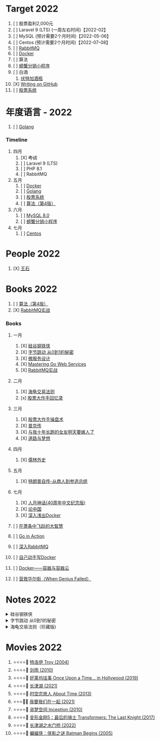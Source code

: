# Target 2022

1. [ ] 股票盈利2,000元
1. [ ] Laravel 9 (LTS) (一周左右时间)【2022-02】
1. [ ] MySQL (预计需要2个月时间)【2022-05-06】
1. [ ] Centos (预计需要2个月时间)【2022-07-08】
1. [ ] [RabbitMQ](https://www.rabbitmq.com/)
1. [ ] [Docker](https://www.docker.com/)
1. [ ] 算法
1. [ ] [螃蟹分销小程序](./2022/crab-mini)
1. [ ] 白酒
    1. [伏特加酒瓶](https://detail.1688.com/offer/655411514288.html)
1. [X] [Writing on GitHub](https://docs.github.com/en/get-started/writing-on-github)
1. [ ] [股票系统](./2022/stock)

# 年度语言 - 2022

1. [ ] [Golang](https://golang.google.cn/)

### Timeline

1. 四月
    1. [X] ~~考试~~
    1. [ ] Laravel 9 (LTS)
    1. [ ] PHP 8.1
    1. [ ] RabbitMQ
1. 五月
    1. [ ] [Docker](https://www.docker.com/)
    1. [ ] [Golang](https://golang.google.cn/)
    1. [ ] [股票系统](./2022/stock)
    1. [ ] [算法（第4版）](https://book.douban.com/subject/19952400/)
1. 六月
    1. [ ] [MySQL 8.0](https://www.mysql.com/)
    1. [ ] [螃蟹分销小程序](./2022/crab-mini)
1. 七月
    1. [ ] [Centos](https://www.centos.org/)

# People 2022

1. [X] [王石](https://baike.baidu.com/item/%E7%8E%8B%E7%9F%B3/1796370)

# Books 2022

1. [ ] [算法（第4版）](https://book.douban.com/subject/19952400/)
1. [X] [RabbitMQ实战](https://book.douban.com/subject/26649178/)

### Books

1. 一月
    1. [X] [硅谷钢铁侠](https://book.douban.com/subject/26759508/)
    1. [X] [字节跳动 从0到1的秘密](https://book.douban.com/subject/35544985/)
    1. [X] [微服务设计](https://book.douban.com/subject/26772677/)
    1. [X] [Mastering Go Web Services](https://book.douban.com/subject/26630921/)
    1. [X] [RabbitMQ实战](https://book.douban.com/subject/26649178/)
1. 二月
    1. [X] [海龟交易法则](https://book.douban.com/subject/24325274/)
    1. [x] [股票大作手回忆录](https://book.douban.com/subject/10617312/)
1. 三月
    1. [X] [股票大作手操盘术](https://book.douban.com/subject/33407713/)
    1. [X] [普京传](https://book.douban.com/subject/27608698/)
    1. [X] [与我十年长跑的女友明天要嫁人了](https://book.douban.com/subject/24882309/)
    1. [X] [道路与梦想](https://book.douban.com/subject/25774831/)
1. 四月
    1. [X] [儒林外史](https://book.douban.com/subject/1042053/)
1. 五月
    1. [X] [特朗普自传-从商人到参选总统](https://book.douban.com/subject/26862478/)
1. 七月
    1. [X] [人月神话(40周年中文纪念版)](https://book.douban.com/subject/26358448/)
    1. [X] [论中国](https://book.douban.com/subject/26607419/)
    1. [X] [深入浅出Docker](https://book.douban.com/subject/30486354/)

1. [ ] [在萧条中飞跃的大智慧](https://book.douban.com/subject/3788472/)
1. [ ] [Go in Action](https://book.douban.com/subject/25858023/)
1. [ ] [深入RabbitMQ](https://book.douban.com/subject/30253241/)
1. [ ] [自己动手写Docker](https://book.douban.com/subject/27082348/)
1. [ ] [Docker——容器与容器云](https://book.douban.com/subject/26593175/)
1. [ ] [营救华尔街（When Genius Failed）](https://book.douban.com/subject/1289999/)

# Notes 2022

<details><summary>硅谷钢铁侠</summary>
“我们这代人中最聪明的大脑都在思考如何让人们点击广告，”Facebook早期工程师杰夫·汉默巴彻（Jeff Hammerbacher）对我说，“这太糟糕了。”

>为了寻找新的发射场，肖特维尔和汉斯·克尼格斯曼用墨卡托投影仪将世界地图投影在墙上，沿着赤道寻找合适的地点。
</details>

<details><summary>字节跳动 从0到1的秘密</summary>
视频上传者一般不能给视频起一个准确的标题，或是选择的视频封面无法提示视频内容。有一段视频让YouTube的程序员们看了直摇头，视频内容本身十分有趣，但它没能大范围传播的原因竟是上传者起了个神神秘秘的标题：“快来看这个！”经过大量的实验后，YouTube视频推荐团队才发现他们的产品居然还得依靠Amazon在12年前（1998年）研发的单项目协作过滤算法。

2011年，谷歌公司在YouTube上使用名为Sibyl的新型机器学习系统以进行视频推荐，收获了重大成果。

这样的现实并没有改变张一鸣的想法，他说自己每天60%的信息源自公司自己的产品，主要是今日头条。在接受媒体采访时，张一鸣曾拿出手机，打开今日头条主页与记者交谈。他一边滚动浏览着页面，一边称赞着系统的推荐准确性。行业合并报告、股票上市、某公司更换高管：他说这里面每一项内容都准确地满足了他的个人喜好，并为他带来了价值。夹在行业新闻文章之间的是两个图片标题——“篮球宝贝”和“车展模特”，这正是这款应用程序臭名昭著的低俗内容。“这些数据也是系统准确计算出来的？”记者犹豫着问。

夹在行业新闻文章之间的是两个图片标题——“篮球宝贝”和“车展模特”，这正是这款应用程序臭名昭著的低俗内容。“这些数据也是系统准确计算出来的？”记者犹豫着问。

>“有时缓慢的增长比快速的失败更糟糕。”

“必须吸引移民，为了做到这一点，就要先让一小部分人富裕起来。”他说。
</details>

<details><summary>海龟交易法则（珍藏版)</summary>

海龟们正是以这样的方式看待损失的：损失只是做生意的成本，并不代表着一次错误交易或一个坏决策。

海龟们不在乎是对还是错，他们只在乎赚钱不赚钱。海龟们不会扮演能预见未来的先知，他们从不会瞄一眼市场就大言不惭地说：“金价就要上涨”。对于未来，他们认为细节是不可知的，但特征是可以预测的。换句话说，你不可能知道一个市场会上涨还是会下跌，也不可能知道一个趋势会马上结束还是会在两个月后结束，但你确实可以知道趋势即将出现，知道价格变动的规律不会变，因为人类的情感和认知特征是不会变的。

喜欢推卸责任的人必败无疑。

你也可以用E-比率来检验一下唐奇安趋势系统的主要要素。这个系统的入市策略有两大要素，一个是唐奇安通道突破法则，另一个是趋势组合过滤器。根据唐奇安通道突破法则，你应该在价格突破过去20天内的最高点时买入，在价格跌破过去20天内的最低点时卖空。而趋势组合过滤器规定，你只能在50日均线高于300日均线的市场中做多，在50日均线低于300日均线的市场中做空。如果一个市场的状态对系统不利，这个趋势组合过滤器就会把这个市场剔除。

你可以在罗杰·洛温斯坦（Roger Lowenstein）的《营救华尔街》（When Genius Failed）一书中了解到LTCM陨落故事的更多细节。

如果这800个人里有2%能幸运地拥有10年的良好记录（从前面所说的测试中可以看到，实际比率甚至可能高于2%），这意味着，拥有良好记录的固然有21个人，但其中只有1/4的人是真正的优秀交易者。

> 事实上，数学中有个专门研究不完全信息和错误假设的分支就叫作稳健统计学（robust statistics）

我们已经考虑了稳健性的两个要素——分散化和简化，

在我看来，只要一个市场的容量足够大，而且不同于你的资产组合中的其他市场，你就应该选择这个市场。

当我决定做一个交易者的时候，我只有19岁。我对自己充满信心，曾和一些好朋友说我能在21岁之前成为百万富翁。与其说我在吹牛，不如说我在倾诉成功的渴望。交易世界新鲜刺激，令我着迷。为了它，我不惜放弃了大学生活。我的父亲很不高兴，因为他也没有大学学位，而且一直认为这是他职业生涯的一个拖累。但我一直是个个人主义者，从不害怕表达自己的观点，也从不害怕挑战权威，所以我并不在乎其他人怎么想。我知道我的决定是正确的。我这种特立独行和直言不讳的作风已经给我带来了不少麻烦，我也知道这让我的母亲头疼得要命，但我就是这么一个人。

如果我没有下决心放弃一切去做一个交易者，我的生活会变成什么样子？很难想象。如果没有那份决心，我当然不会去回应理查德·丹尼斯的招募广告。

现在我领悟了一个交易者的生活真谛：没有冒险就没有收获。风险是你的朋友，不要怕它，要理解它，控制它，与它共舞。优秀的交易者会自信地等待机会，但也会作好损失的准备。他们不会犹豫不决，因为他们不怕犯错，这是在大风大浪中培养出的应有品质。他们走自己的路，不怕失败，因为他们知道，失败只是生活的一部分，只是成功和成长的必要前提。

我一直很喜欢极端性的挑战，总想试一试大多数人都认为很愚蠢、不现实或不可能做到的事。当许多人看到困难时，我却看到了机会，而且很渴望抓住这些机会。我失败过很多次，但从另一个角度说，我的每一次尝试都是成功的，因为我学到了很多新东西。

如果别人问我我的人生目标是什么，我会说：“当然是让世界变得更加美好。”我相信，个人作为能凝聚成巨大的力量——只要每个人都能以某种实实在在的方式来改善我们的世界，哪怕只是微小的改善。这是一个很有意义的目标。假如我一直留在交易行业中，没有尝试过任何新事物，我会比现在富有得多，也“成功”得多。其他一些海龟就是这么做的，时至今日，他们已经是行业中的佼佼者，手头管理着数亿甚至数十亿美元的对冲基金。同样的，如果我坚持在软件业中的某个领域钻研下去，我也可能会比现在更成功，至少以世俗标准来看是这样的。

坦率地说，我不在乎别人怎么评价我的成败。他们不会知道我的一生是否有意义，我是否生活得快乐而又充实。只有我自己知道。

失败并不是一件坏事。有人曾经说过：你应该感谢你的敌人，因为他们教给你的东西比你的朋友和家人还要多。失败就是这样的敌人，而且是相当强大的敌人。

我说这些是为了鼓励你追寻你的梦想，甚至包括你已经放弃的那些梦想。如果你失败了，那就吸取教训，再试一次。只要你坚持下去，你就会离目标越来越近，或许还会发现另外一个更为重要的目标。勇敢向前，大胆尝试。结果也许不像你期望的那样好，但只要坚持不懈，最后的结果也许比你期望的还要好。如果你不去尝试，你永远也不会知道结果如何。

</details>

# Movies 2022

1. :star::star::star::star::dizzy: [特洛伊 Troy (2004)](https://movie.douban.com/subject/1308751/)
1. :star::star::star::star::dizzy: [剑雨 (2010)](https://movie.douban.com/subject/3813779/)
1. :star::star::star::star::dizzy: [好莱坞往事 Once Upon a Time... in Hollywood (2019)](https://movie.douban.com/subject/27087724/)
1. :star::star::star::star::dizzy: [长津湖 (2021)](https://movie.douban.com/subject/25845392/)
1. :star::star::star::star::dizzy: [时空恋旅人 About Time (2013)](https://movie.douban.com/subject/10577869/)
1. :star::star::star::dizzy::dizzy: [我要我们在一起 (2021)](https://movie.douban.com/subject/25881778/)
1. :star::star::star::star::dizzy: [盗梦空间 Inception (2010)](https://movie.douban.com/subject/3541415/)
1. :star::star::star::star::dizzy: [变形金刚5：最后的骑士 Transformers: The Last Knight (2017)](https://movie.douban.com/subject/25824686/)
1. :star::star::star::star::dizzy: [长津湖之水门桥 (2022)](https://movie.douban.com/subject/35613853/)
1. :star::star::star::star::dizzy: [蝙蝠侠：侠影之谜 Batman Begins (2005)](https://movie.douban.com/subject/1309069/)
